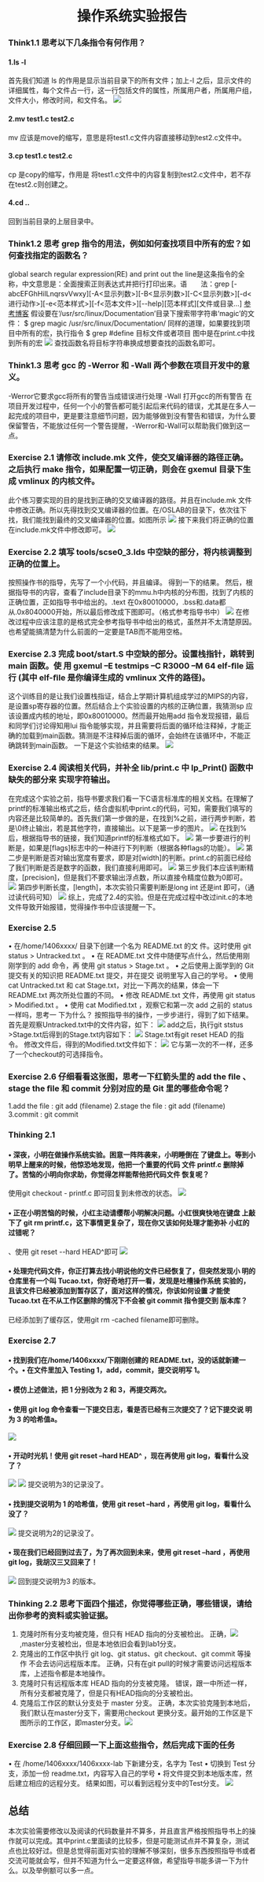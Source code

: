 #  <center>     操作系统实验报告<br>
### Think1.1 思考以下几条指令有何作用？
####  1.ls -l
首先我们知道 ls 的作用是显示当前目录下的所有文件；加上-l 之后，显示文件的详细属性，每个文件占一行，这一行包括文件的属性，所属用户者，所属用户组，文件大小，修改时间，和文件名。
![](https://github.com/Minwellcym/BUAA_MIPS_OS_DOC/blob/master/QQ%E6%88%AA%E5%9B%BE20160323204329.jpg)
####  2.mv test1.c test2.c
mv 应该是move的缩写，意思是将test1.c文件内容直接移动到test2.c文件中。
####  3.cp test1.c test2.c
cp 是copy的缩写，作用是 将test1.c文件中的内容复制到test2.c文件中，若不存在test2.c则创建之。
####  4.cd ..
回到当前目录的上层目录中。
### Think1.2 思考 grep 指令的用法，例如如何查找项目中所有的宏？如何查找指定的函数名？ 
global search regular expression(RE) and print out the line是这条指令的全称，中文意思是：全面搜索正则表达式并把行打印出来。语　　法：grep [-abcEFGhHilLnqrsvVwxy][-A<显示列数>][-B<显示列数>][-C<显示列数>][-d<进行动作>][-e<范本样式>][-f<范本文件>][--help][范本样式][文件或目录...]
[参考博客](http://blog.csdn.net/dysh1985/article/details/7571273)
假设要在‘/usr/src/linux/Documentation’目录下搜索带字符串‘magic’的文件：
 $ grep magic /usr/src/linux/Documentation/
 同样的道理，如果要找到项目中所有的宏，执行指令
$  grep #define 目标文件或者项目 
图中是在print.c中找到所有的宏
![](https://github.com/Minwellcym/BUAA_MIPS_OS_DOC/blob/master/QQ%E6%88%AA%E5%9B%BE20160323212322.jpg)
查找函数名将目标字符串换成想要查找的函数名即可。
### Think1.3 思考 gcc 的 -Werror 和 -Wall 两个参数在项目开发中的意义。
-Werror它要求gcc将所有的警告当成错误进行处理
-Wall         打开gcc的所有警告
在项目开发过程中，任何一个小的警告都可能引起后来代码的错误，尤其是在多人一起完成的项目中，更是要注意细节问题，因为能够做到没有警告和错误，为什么要保留警告，不能放过任何一个警告提醒，-Werror和-Wall可以帮助我们做到这一点。
### Exercise 2.1 请修改 include.mk 文件，使交叉编译器的路径正确。之后执行 make 指令，如果配置一切正确，则会在 gxemul 目录下生成 vmlinux 的内核文件。
此个练习要实现的目的是找到正确的交叉编译器的路径。并且在include.mk 文件中修改正确。所以先得找到交叉编译器的位置。在/OSLAB的目录下，依次往下找，我们能找到最终的交叉编译器的位置。如图所示
![](https://github.com/Minwellcym/BUAA_MIPS_OS_DOC/blob/master/QQ%E6%88%AA%E5%9B%BE20160323214206.jpg)
接下来我们将正确的位置在include.mk文件中修改即可。
![](https://github.com/Minwellcym/BUAA_MIPS_OS_DOC/blob/master/QQ%E6%88%AA%E5%9B%BE20160323214417.jpg)
### Exercise 2.2 填写 tools/scse0_3.lds 中空缺的部分，将内核调整到正确的位置上。
按照操作书的指导，先写了一个小代码，并且编译。
得到一下的结果。
然后，根据指导书的内容，查看了include目录下的mmu.h中内核的分布图，找到了内核的正确位置，正如指导书中给出的。.text 在0x80010000，.bss和.data都从.0x8040000开始，所以最后修改成下图即可。（格式参考指导书中）
![](https://github.com/Minwellcym/BUAA_MIPS_OS_DOC/blob/master/QQ%E6%88%AA%E5%9B%BE20160323221059.jpg)
在修改过程中应该注意的是格式完全参考指导书中给出的格式，虽然并不太清楚原因。也希望能搞清楚为什么前面的一定要是TAB而不能用空格。
### Exercise 2.3 完成 boot/start.S 中空缺的部分。设置栈指针，跳转到 main 函数。使 用 gxemul –E testmips –C R3000 –M 64 elf-ﬁle 运行 (其中 elf-ﬁle 是你编译生成的 vmlinux 文件的路径)。 
这个训练目的是让我们设置栈指证，结合上学期计算机组成学过的MIPS的内容，是设置sp寄存器的位置。然后结合上个实验设置的内核的正确位置，我猜测sp 应该设置成内核的地址，即0x80010000。然而最开始用add 指令发现报错，最后和同学们讨论得知用lui 指令能够实现，并且需要将后面的循环给注释掉，才能正确的加载到main函数。猜测是不注释掉后面的循环，会始终在该循环中，不能正确跳转到main函数。
一下是这个实验结束的结果。
![](https://github.com/Minwellcym/BUAA_MIPS_OS_DOC/blob/master/QQ%E6%88%AA%E5%9B%BE20160323222549.jpg)
### Exercise 2.4 阅读相关代码，并补全 lib/print.c 中 lp_Print() 函数中缺失的部分来 实现字符输出。 
在完成这个实验之前，指导书要求我们看一下C语言标准库的相关文档。在理解了printf的标准输出格式之后，结合虚拟机中print.c的代码，可知，需要我们填写的内容还是比较简单的。首先我们第一步做的是，在找到%之前，进行两步判断，若是\0终止输出，若是其他字符，直接输出。以下是第一步的图片。
![](https://github.com/Minwellcym/BUAA_MIPS_OS_DOC/blob/master/QQ%E6%88%AA%E5%9B%BE20160327225944.jpg)
在找到%后，根据指导书的链接，我们知道printf的标准格式如下。
![](https://github.com/Minwellcym/BUAA_MIPS_OS_DOC/blob/master/QQ%E6%88%AA%E5%9B%BE20160327231705.jpg)
第一步要进行的判断是，如果是[flags]标志中的一种进行下列判断（根据各种flags的功能）。
![](https://github.com/Minwellcym/BUAA_MIPS_OS_DOC/blob/master/QQ%E6%88%AA%E5%9B%BE20160327225959.jpg)
第二步是判断是否对输出宽度有要求，即是对[width]的判断。print.c的前面已经给了我们判断是否是数字的函数，我们直接利用即可。
![](https://github.com/Minwellcym/BUAA_MIPS_OS_DOC/blob/master/QQ%E6%88%AA%E5%9B%BE20160327230010.jpg)
第三步我们本应该判断精度，[precision]，但是我们不要求输出浮点数，所以直接令精度位数为0即可。
![](https://github.com/Minwellcym/BUAA_MIPS_OS_DOC/blob/master/QQ%E6%88%AA%E5%9B%BE20160327231715.jpg)
第四步判断长度，[length]，本次实验只需要判断是long int 还是int 即可，（通过读代码可知）
![](https://github.com/Minwellcym/BUAA_MIPS_OS_DOC/blob/master/QQ%E6%88%AA%E5%9B%BE20160327230017.jpg)
综上，完成了2.4的实验。但是在完成过程中改过init.c的本地文件导致开始报错，觉得操作书中应该提醒一下。
### Exercise 2.5 
• 在/home/1406xxxx/ 目录下创建一个名为 README.txt 的文 件。这时使用 git status > Untracked.txt 。
• 在 README.txt 文件中随便写点什么，然后使用刚刚学到的 add 命令，再 使用 git status > Stage.txt 。
• 之后使用上面学到的 Git 提交有关的知识把 README.txt 提交，并在提交 说明里写入自己的学号。
• 使用 cat Untracked.txt 和 cat Stage.txt，对比一下两次的结果，体会一下 README.txt 两次所处位置的不同。
• 修改 README.txt 文件，再使用 git status > Modiﬁed.txt 。
• 使用 cat Modiﬁed.txt ，观察它和第一次 add 之前的 status 一样吗，思考一 下为什么？
按照指导书的操作，一步步进行，得到了如下结果。首先是观察Untracked.txt中的文件内容，如下：
![](https://github.com/Minwellcym/BUAA_MIPS_OS_DOC/blob/master/QQ%E6%88%AA%E5%9B%BE20160328091155.jpg)
add之后，执行git ststus >Stage.txt后得到的Stage.txt内容如下：
![](https://github.com/Minwellcym/BUAA_MIPS_OS_DOC/blob/master/QQ%E6%88%AA%E5%9B%BE20160328091210.jpg)
Stage.txt有git reset HEAD 的指令。
修改文件后，得到的Modified.txt文件如下：
![](https://github.com/Minwellcym/BUAA_MIPS_OS_DOC/blob/master/QQ%E6%88%AA%E5%9B%BE20160328091344.jpg)
它与第一次的不一样，还多了一个checkout的可选择指令。
### Exercise 2.6 仔细看看这张图，思考一下红箭头里的 add the ﬁle 、stage the ﬁle 和 commit 分别对应的是 Git 里的哪些命令呢？
1.add the file  :   git add (filename)
2.stage the file : git add (filename)
3.commit : git commit
### Thinking 2.1 
#### • 深夜，小明在做操作系统实验。困意一阵阵袭来，小明睡倒在 了键盘上。等到小明早上醒来的时候，他惊恐地发现，他把一个重要的代码 文件 printf.c 删除掉了。苦恼的小明向你求助，你觉得怎样能帮他把代码文件 恢复呢？
使用git checkout - printf.c 即可回复到未修改的状态。
![](https://github.com/Minwellcym/BUAA_MIPS_OS_DOC/blob/master/QQ%E6%88%AA%E5%9B%BE20160328093233.jpg)
#### • 正在小明苦恼的时候，小红主动请缨帮小明解决问题。小红很爽快地在键盘 上敲下了 git rm printf.c，这下事情更复杂了，现在你又该如何处理才能弥补 小红的过错呢？
、使用 git reset --hard HEAD^即可
![](https://github.com/Minwellcym/BUAA_MIPS_OS_DOC/blob/master/QQ%E6%88%AA%E5%9B%BE20160328093240.jpg)
#### • 处理完代码文件，你正打算去找小明说他的文件已经恢复了，但突然发现小 明的仓库里有一个叫 Tucao.txt，你好奇地打开一看，发现是吐槽操作系统 实验的，且该文件已经被添加到暂存区了，面对这样的情况，你该如何设置 才能使 Tucao.txt 在不从工作区删除的情况下不会被 git commit 指令提交到 版本库？
已经添加到了缓存区，使用git rm -cached filename即可删除。
### Exercise 2.7
#### • 找到我们在/home/1406xxxx/下刚刚创建的 README.txt，没的话就新建一个。• 在文件里加入 Testing 1，add，commit，提交说明写 1。
#### • 模仿上述做法，把 1 分别改为 2 和 3，再提交两次。
#### • 使用 git log 命令查看一下提交日志，看是否已经有三次提交了？记下提交说 明为 3 的哈希值a。
![](https://github.com/Minwellcym/BUAA_MIPS_OS_DOC/blob/master/QQ%E6%88%AA%E5%9B%BE20160328094818.jpg)
#### • 开动时光机！使用 git reset –hard HEAD^ ，现在再使用 git log，看看什么没了？
![](https://github.com/Minwellcym/BUAA_MIPS_OS_DOC/blob/master/QQ%E6%88%AA%E5%9B%BE20160328095033.jpg)
![](https://github.com/Minwellcym/BUAA_MIPS_OS_DOC/blob/master/QQ%E6%88%AA%E5%9B%BE20160328095844.jpg)
提交说明为3的记录没了。
#### • 找到提交说明为 1 的哈希值，使用 git reset –hard <Hash-code>，再使用 git log，看看什么没了？
![](https://github.com/Minwellcym/BUAA_MIPS_OS_DOC/blob/master/QQ%E6%88%AA%E5%9B%BE20160328100059.jpg)
提交说明为2的记录没了。

#### • 现在我们已经回到过去了，为了再次回到未来，使用 git reset –hard <Hashcode> ，再使用 git log，我胡汉三又回来了！
![](https://github.com/Minwellcym/BUAA_MIPS_OS_DOC/blob/master/QQ%E6%88%AA%E5%9B%BE20160328105104.jpg)
回到提交说明为3 的版本。


###  Thinking 2.2 思考下面四个描述，你觉得哪些正确，哪些错误，请给出你参考的资料或实验证据。
1. 克隆时所有分支均被克隆，但只有 HEAD 指向的分支被检出。
  正确，![](https://github.com/Minwellcym/BUAA_MIPS_OS_DOC/blob/master/QQ%E6%88%AA%E5%9B%BE20160328102606.jpg),master分支被检出，但是本地依旧会看到lab1分支。
2. 克隆出的工作区中执行 git log、git status、git checkout、git commit 等操作 不会去访问远程版本库。
   正确，只有在git pull的时候才需要访问远程版本库，上述指令都是本地操作。
3. 克隆时只有远程版本库 HEAD 指向的分支被克隆。
    错误，跟一中所述一样，所有分支都被克隆了，但是只有HEAD指向的分支被检出。
4. 克隆后工作区的默认分支处于 master 分支。
    正确，本次实验克隆到本地后，我们默认在master分支下，需要用checkout 更换分支。最开始的工作区是下图所示的工作区，即master分支。![](https://github.com/Minwellcym/BUAA_MIPS_OS_DOC/blob/master/QQ%E6%88%AA%E5%9B%BE20160328102916.jpg)
### Exercise 2.8 仔细回顾一下上面这些指令，然后完成下面的任务
• 在 /home/1406xxxx/1406xxxx-lab 下新建分支，名字为 Test
• 切换到 Test 分支，添加一份 readme.txt，内容写入自己的学号
• 将文件提交到本地版本库，然后建立相应的远程分支。
结果如图，可以看到远程分支中的Test分支。
![](https://github.com/Minwellcym/BUAA_MIPS_OS_DOC/blob/master/QQ%E6%88%AA%E5%9B%BE20160328103642.jpg)



## 总结
本次实验需要修改以及阅读的代码数量并不算多，并且直言严格按照指导书上的操作就可以完成。其中print.c里面读的比较多，但是可能测试点并不算复杂，测试点也比较好过。但是总觉得前面对实验的理解不够深刻，很多东西按照指导书或者交流可能就会写，但并不知道为什么一定要这样做，希望指导书能多讲一下为什么。以及举例额可以多一点。

